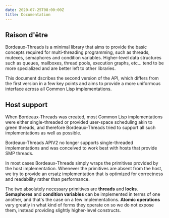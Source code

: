 ```yaml
---
date: 2020-07-25T08:00:00Z
title: Documentation
---
```


## Raison d'être

Bordeaux-Threads is a minimal library that aims to provide the basic
concepts required for multi-threading programming, such as threads,
mutexes, semaphores and condition variables. Higher-level data
structures such as queues, mailboxes, thread pools, execution graphs,
etc... tend to be more specialized and are better left to other
libraries.

This document dscribes the second version of the API, which differs
from the first version in a few key points and aims to provide a more
uniformous interface across all Common Lisp implementations.

## Host support

When Bordeaux-Threads was created, most Common Lisp implementations
were either single-threaded or provided user-space scheduling akin to
green threads, and therefore Bordeaux-Threads tried to support all
such implementations as well as possible.

Bordeaux-Threads APIV2 no longer supports single-threaded
implementations and was conceived to work best with hosts that provide
SMP threads.

In most cases Bordeaux-Threads simply wraps the primitives provided by
the host implementation. Whenever the primitives are absent from the
host, we try to provide an ersatz implementation that is optimized for
correctness and readability rather than performance.

The two absolutely necessary primitives are **threads** and
**locks**. **Semaphores** and **condition variables** can be
implemented in terms of one another, and that's the case on a few
implementations. **Atomic operations** vary greatly in what kind of
forms they operate on so we do not expose them, instead providing
slightly higher-level constructs.
